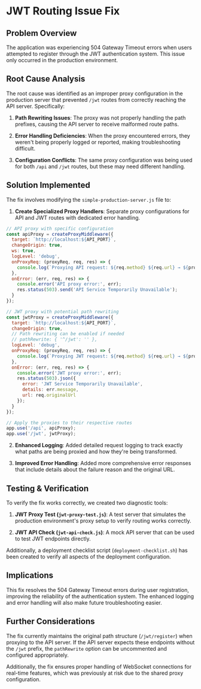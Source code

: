 # JWT Routing Issue Fix

## Problem Overview

The application was experiencing 504 Gateway Timeout errors when users attempted to register through the JWT authentication system. This issue only occurred in the production environment.

## Root Cause Analysis

The root cause was identified as an improper proxy configuration in the production server that prevented `/jwt` routes from correctly reaching the API server. Specifically:

1. **Path Rewriting Issues**: The proxy was not properly handling the path prefixes, causing the API server to receive malformed route paths.

2. **Error Handling Deficiencies**: When the proxy encountered errors, they weren't being properly logged or reported, making troubleshooting difficult.

3. **Configuration Conflicts**: The same proxy configuration was being used for both `/api` and `/jwt` routes, but these may need different handling.

## Solution Implemented

The fix involves modifying the `simple-production-server.js` file to:

1. **Create Specialized Proxy Handlers**: Separate proxy configurations for API and JWT routes with dedicated error handling.

```javascript
// API proxy with specific configuration
const apiProxy = createProxyMiddleware({
  target: `http://localhost:${API_PORT}`,
  changeOrigin: true,
  ws: true,
  logLevel: 'debug',
  onProxyReq: (proxyReq, req, res) => {
    console.log(`Proxying API request: ${req.method} ${req.url} → ${proxyReq.path}`);
  },
  onError: (err, req, res) => {
    console.error('API proxy error:', err);
    res.status(503).send('API Service Temporarily Unavailable');
  }
});

// JWT proxy with potential path rewriting
const jwtProxy = createProxyMiddleware({
  target: `http://localhost:${API_PORT}`,
  changeOrigin: true,
  // Path rewriting can be enabled if needed
  // pathRewrite: { '^/jwt': '' },
  logLevel: 'debug',
  onProxyReq: (proxyReq, req, res) => {
    console.log(`Proxying JWT request: ${req.method} ${req.url} → ${proxyReq.path}`);
  },
  onError: (err, req, res) => {
    console.error('JWT proxy error:', err);
    res.status(503).json({
      error: 'JWT Service Temporarily Unavailable',
      details: err.message,
      url: req.originalUrl
    });
  }
});

// Apply the proxies to their respective routes
app.use('/api', apiProxy);
app.use('/jwt', jwtProxy);
```

2. **Enhanced Logging**: Added detailed request logging to track exactly what paths are being proxied and how they're being transformed.

3. **Improved Error Handling**: Added more comprehensive error responses that include details about the failure reason and the original URL.

## Testing & Verification

To verify the fix works correctly, we created two diagnostic tools:

1. **JWT Proxy Test (`jwt-proxy-test.js`)**: A test server that simulates the production environment's proxy setup to verify routing works correctly.

2. **JWT API Check (`jwt-api-check.js`)**: A mock API server that can be used to test JWT endpoints directly.

Additionally, a deployment checklist script (`deployment-checklist.sh`) has been created to verify all aspects of the deployment configuration.

## Implications

This fix resolves the 504 Gateway Timeout errors during user registration, improving the reliability of the authentication system. The enhanced logging and error handling will also make future troubleshooting easier.

## Further Considerations

The fix currently maintains the original path structure (`/jwt/register`) when proxying to the API server. If the API server expects these endpoints without the `/jwt` prefix, the `pathRewrite` option can be uncommented and configured appropriately.

Additionally, the fix ensures proper handling of WebSocket connections for real-time features, which was previously at risk due to the shared proxy configuration.